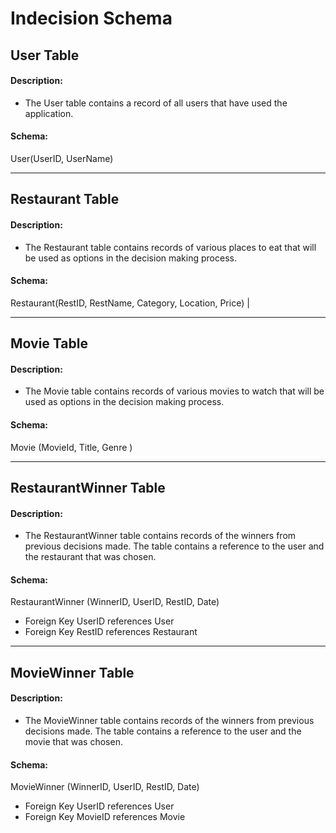 # Indecision Schema

User Table
---
#### Description:
 - The User table contains a record of all users that have used the application. 
#### Schema:
User(UserID, UserName)

---

Restaurant Table
---
#### Description:
 - The Restaurant table contains records of various places to eat that will be used as options in the decision making process.
#### Schema:
Restaurant(RestID, RestName, Category, Location, Price) |

---

Movie Table
---
#### Description:
 - The Movie table contains records of various movies to watch that will be used as options in the decision making process.
#### Schema:
Movie (MovieId, Title, Genre )

---

RestaurantWinner Table
---
#### Description:
 - The RestaurantWinner table contains records of the winners from previous decisions made. The table contains a reference to the user and the restaurant that was chosen.
#### Schema:
RestaurantWinner (WinnerID, UserID, RestID, Date)
  - Foreign Key UserID references User
  - Foreign Key RestID references Restaurant
 
---

MovieWinner Table
---
#### Description:
- The MovieWinner table contains records of the winners from previous decisions made. The table contains a reference to the user and the movie that was chosen.
#### Schema:
MovieWinner (WinnerID, UserID, RestID, Date)
 - Foreign Key UserID references User
 - Foreign Key MovieID references Movie
